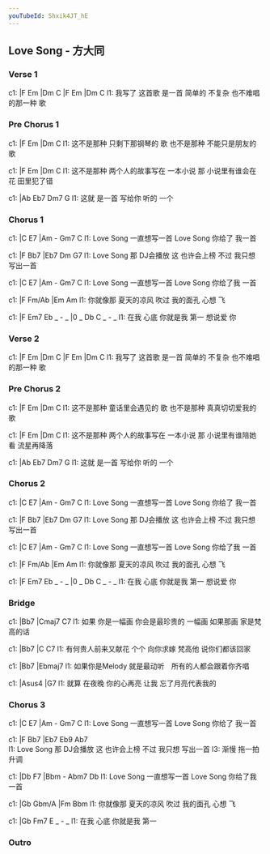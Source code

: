 ```yaml
---
youTubeId: Shxik4JT_hE
---
```


## Love Song - 方大同

### Verse 1

c1: |F       Em     |Dm       C      |F       Em      |Dm       C
l1:   我写了 这首歌    是一首 简单的   不复杂 也不难唱 的那一种 歌
 
### Pre Chorus 1

c1:           |F              Em           |Dm             C
l1: 这不是那种 只剩下那钢琴的 歌 也不是那种 不能只是朋友的 歌

c1:           |F                Em         |Dm               C
l1: 这不是那种 两个人的故事写在 一本小说 那 小说里有谁会在花 田里犯了错
 
c1:     |Ab     Eb7    Dm7  G
l1: 这就 是一首 写给你 听的 一个
 
### Chorus 1
 
c1: |C         E7           |Am   -    Gm7    C
l1:  Love Song 一直想写一首  Love Song 你给了 我一首
 
c1: |F            Bb7        |Eb7             Dm     G7
l1:  Love Song 那 DJ会播放 这 也许会上榜 不过 我只想 写出一首

c1: |C         E7           |Am   -    Gm7      C
l1:  Love Song 一直想写一首  Love Song 你给了我 一首

c1: |F         Fm/Ab          |Em            Am
l1:   你就像那 夏天的凉风 吹过 我的面孔 心想 飞

c1:     |F    Em7      Eb   _ - _ |0 _ Db     C _ - _
l1: 在我 心底 你就是我 第一            想说爱 你
 
### Verse 2

c1: |F       Em     |Dm       C      |F       Em      |Dm       C
l1:   我写了 这首歌    是一首 简单的   不复杂 也不难唱 的那一种 歌
 
### Pre Chorus 2

c1:           |F              Em           |Dm             C
l1: 这不是那种 童话里会遇见的 歌 也不是那种 真真切切爱我的 歌

c1:           |F                Em         |Dm               C
l1: 这不是那种 两个人的故事写在 一本小说 那 小说里有谁陪她看 流星再降落
 
c1:     |Ab     Eb7    Dm7  G
l1: 这就 是一首 写给你 听的 一个

### Chorus 2
 
c1: |C         E7           |Am   -    Gm7    C
l1:  Love Song 一直想写一首  Love Song 你给了 我一首
 
c1: |F            Bb7        |Eb7             Dm     G7
l1:  Love Song 那 DJ会播放 这 也许会上榜 不过 我只想 写出一首

c1: |C         E7           |Am   -    Gm7      C
l1:  Love Song 一直想写一首  Love Song 你给了我 一首

c1: |F         Fm/Ab          |Em            Am
l1:   你就像那 夏天的凉风 吹过 我的面孔 心想 飞

c1:     |F    Em7      Eb   _ - _ |0 _ Db     C _ - _
l1: 在我 心底 你就是我 第一            想说爱 你

### Bridge

c1:     |Bb7                      |Cmaj7           C7
l1: 如果 你是一幅画 你会是最珍贵的 一幅画 如果那画 家是梵高的话

c1: |Bb7                     |C               C7
l1:   有何贵人前来又献花 个个 向你求嫁 梵高他 说你们都该回家
          
c1: |Bb7                         |Ebmaj7
l1:     如果你是Melody 就是最动听　所有的人都会跟着你齐唱

c1:     |Asus4                 |G7
l1: 就算 在夜晚 你的心再亮 让我 忘了月亮代表我的

### Chorus 3
 
c1: |C         E7           |Am   -    Gm7    C
l1:  Love Song 一直想写一首  Love Song 你给了 我一首
 
c1: |F            Bb7        |Eb7             Eb9    Ab7     
l1:  Love Song 那 DJ会播放 这 也许会上榜 不过 我只想 写出一首
l3:                                           渐慢   拖一拍升调

c1: |Db        F7           |Bbm  -    Abm7     Db
l1:  Love Song 一直想写一首  Love Song 你给了我 一首

c1: |Gb        Gbm/A          |Fm            Bbm
l1:   你就像那 夏天的凉风 吹过 我的面孔 心想 飞

c1:     |Gb   Fm7      E   _ - _ 
l1: 在我 心底 你就是我 第一

### Outro

